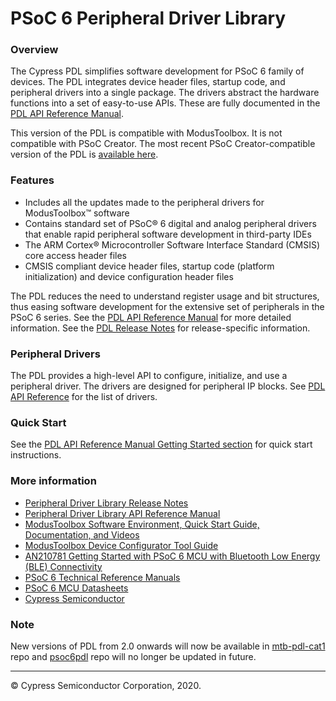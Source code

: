 # PSoC 6 Peripheral Driver Library

### Overview
The Cypress PDL simplifies software development for PSoC 6 family of devices.
The PDL integrates device header files, startup code, and 
peripheral drivers into a single package. The drivers abstract the hardware functions into a set of 
easy-to-use APIs. These are fully documented in the [PDL API Reference Manual](https://cypresssemiconductorco.github.io/mtb-pdl-cat1/pdl_api_reference_manual/html/index.html). 

This version of the PDL is compatible with ModusToolbox. It is not compatible 
with PSoC Creator. The most recent PSoC Creator-compatible version of the PDL 
is [available here](https://www.cypress.com/documentation/software-and-drivers/peripheral-driver-library-pdl).

### Features
* Includes all the updates made to the peripheral drivers for ModusToolbox™ software
* Contains standard set of PSoC® 6 digital and analog peripheral drivers that enable rapid peripheral software development in third-party IDEs
* The ARM Cortex® Microcontroller Software Interface Standard (CMSIS) core access header files
* CMSIS compliant device header files, startup code (platform initialization) and device configuration header files

The PDL reduces the need to understand register usage and bit structures, 
thus easing software development for the extensive set of peripherals in the 
PSoC 6 series. 
See the [PDL API Reference Manual](https://cypresssemiconductorco.github.io/mtb-pdl-cat1/pdl_api_reference_manual/html/index.html) for more detailed information.
See the [PDL Release Notes](./RELEASE.md) for release-specific information.

### Peripheral Drivers
The PDL provides a high-level API to configure, initialize, and use a peripheral driver. 
The drivers are designed for peripheral IP blocks. 
See [PDL API Reference](https://cypresssemiconductorco.github.io/mtb-pdl-cat1/pdl_api_reference_manual/html/modules.html) for the list of drivers.

### Quick Start
See the [PDL API Reference Manual Getting Started section](https://cypresssemiconductorco.github.io/mtb-pdl-cat1/pdl_api_reference_manual/html/page_getting_started.html) for quick start instructions.

### More information
* [Peripheral Driver Library Release Notes](./RELEASE.md)
* [Peripheral Driver Library API Reference Manual](https://cypresssemiconductorco.github.io/mtb-pdl-cat1/pdl_api_reference_manual/html/index.html)
* [ModusToolbox Software Environment, Quick Start Guide, Documentation, and Videos](https://www.cypress.com/products/modustoolbox-software-environment)
* [ModusToolbox Device Configurator Tool Guide](https://www.cypress.com/ModusToolboxDeviceConfig)
* [AN210781 Getting Started with PSoC 6 MCU with Bluetooth Low Energy (BLE) Connectivity](http://www.cypress.com/an210781)
* [PSoC 6 Technical Reference Manuals](https://www.cypress.com/search/all/PSoC%206%20Technical%20Reference%20Manual?f%5b0%5d=meta_type%3Atechnical_documents&f%5b1%5d=resource_meta_type%3A583)
* [PSoC 6 MCU Datasheets](https://www.cypress.com/search/all?f%5b0%5d=meta_type%3Atechnical_documents&f%5b1%5d=resource_meta_type%3A575&f%5b2%5d=field_related_products%3A114026)
* [Cypress Semiconductor](http://www.cypress.com)

### Note
New versions of PDL from 2.0 onwards will now be available in [mtb-pdl-cat1](https://cypresssemiconductorco.github.io/mtb-pdl-cat1/pdl_api_reference_manual/html/index.html) repo and [psoc6pdl](https://cypresssemiconductorco.github.io/psoc6pdl/pdl_api_reference_manual/html/index.html) repo will no longer be updated in future.

---
© Cypress Semiconductor Corporation, 2020.